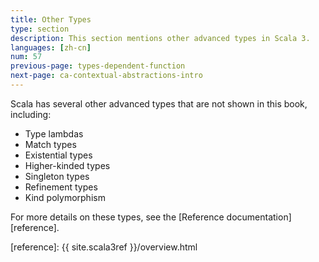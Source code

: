 ```yaml
---
title: Other Types
type: section
description: This section mentions other advanced types in Scala 3.
languages: [zh-cn]
num: 57
previous-page: types-dependent-function
next-page: ca-contextual-abstractions-intro
---
```



Scala has several other advanced types that are not shown in this book, including:

- Type lambdas
- Match types
- Existential types
- Higher-kinded types
- Singleton types
- Refinement types
- Kind polymorphism

For more details on these types, see the [Reference documentation][reference].




[reference]: {{ site.scala3ref }}/overview.html

